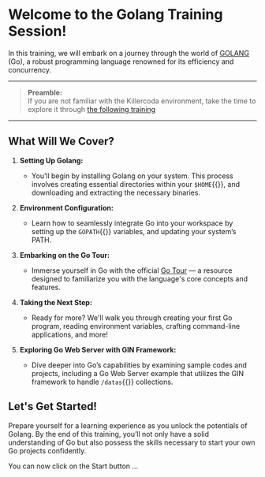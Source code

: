

# **Welcome to the Golang Training Session!**

In this training, we will embark on a journey through the world of [GOLANG](http://golang.org) (Go), a robust programming language renowned for its efficiency and concurrency. 

------
>**Preamble:**   
>If you are not familiar with the Killercoda environment, take the time to explore it through [the following training](https://killercoda.com/ytison/scenario/kc-sc0-killercoda-environment-tour)

------


## **What Will We Cover?**
1. **Setting Up Golang:**
   - You’ll begin by installing Golang on your system. This process involves creating essential directories within your `$HOME`{{}}, and downloading and extracting the necessary binaries.

2. **Environment Configuration:**
   - Learn how to seamlessly integrate Go into your workspace by setting up the `GOPATH`{{}} variables, and updating your system’s PATH.

3. **Embarking on the Go Tour:**
   - Immerse yourself in Go with the official [Go Tour](https://go.dev/tour/) — a resource designed to familiarize you with the language's core concepts and features.

4. **Taking the Next Step:**
   - Ready for more? We'll walk you through creating your first Go program, reading environment variables, crafting command-line applications, and more!

5. **Exploring Go Web Server with GIN Framework:**
   - Dive deeper into Go’s capabilities by examining sample codes and projects, including a Go Web Server example that utilizes the GIN framework to handle `/datas`{{}} collections.

## **Let's Get Started!**
Prepare yourself for a learning experience as you unlock the potentials of Golang. By the end of this training, you’ll not only have a solid understanding of Go but also possess the skills necessary to start your own Go projects confidently.


You can now click on the Start button ...




